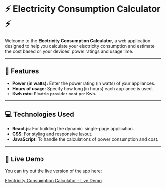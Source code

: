 # :zap: **Electricity Consumption Calculator** :zap:

Welcome to the **Electricity Consumption Calculator**, a web application designed to help you calculate your electricity consumption and estimate the cost based on your devices' power ratings and usage time.

---

## :star2: **Features**
- **Power (in watts):** Enter the power rating (in watts) of your appliances.
- **Hours of usage:** Specify how long (in hours) each appliance is used.
- **Kwh rate:** Electric provider cost per Kwh.


---

## :computer: **Technologies Used**
- **React.js**: For building the dynamic, single-page application.
- **CSS**: For styling and responsive layout.
- **JavaScript**: To handle the calculations of power consumption and cost.

---

## :rocket: **Live Demo**
You can try out the live version of the app here:

[Electricity Consumption Calculator - Live Demo](https://your-project-name.vercel.app)


